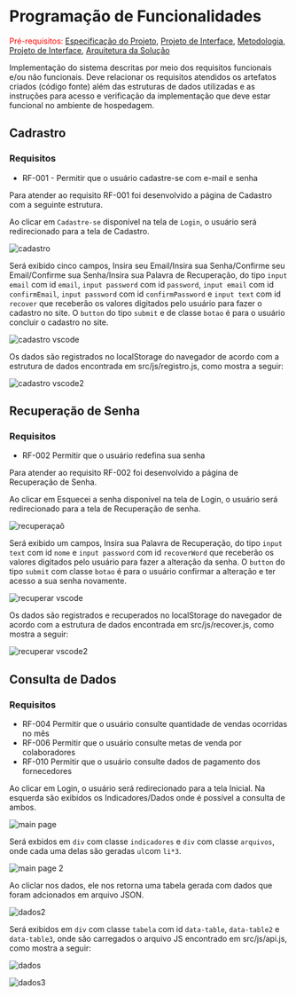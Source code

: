 # Programação de Funcionalidades

<span style="color:red">Pré-requisitos: <a href="2-Especificação do Projeto.md"> Especificação do Projeto</a></span>, <a href="3-Projeto de Interface.md"> Projeto de Interface</a>, <a href="4-Metodologia.md"> Metodologia</a>, <a href="3-Projeto de Interface.md"> Projeto de Interface</a>, <a href="5-Arquitetura da Solução.md"> Arquitetura da Solução</a>

Implementação do sistema descritas por meio dos requisitos funcionais e/ou não funcionais. Deve relacionar os requisitos atendidos os artefatos criados (código fonte) além das estruturas de dados utilizadas e as instruções para acesso e verificação da implementação que deve estar funcional no ambiente de hospedagem.

## Cadrastro
### Requisitos

- RF-001 - Permitir que o usuário cadastre-se com e-mail e senha
  
Para atender ao requisito RF-001 foi desenvolvido a página de Cadastro com a seguinte estrutura.

Ao clicar em `Cadastre-se` disponível na tela de `Login`, o usuário será redirecionado para a tela de Cadastro.

![cadastro](https://github.com/ICEI-PUC-Minas-PMV-SI/pmv-si-2024-1-pe1-t3-si_t3_app_web_1osem2024_gp01/assets/161783673/24e91dc2-0e6d-4b62-9e2f-b6ba4d09d89e)

Será exibido cinco campos, Insira seu Email/Insira sua Senha/Confirme seu Email/Confirme sua Senha/Insira sua Palavra de Recuperação, do tipo `input email` com id `email`, `input password` com id `password`, `input email` com id `confirmEmail`, `input password` com id `confirmPassword` e `input text` com id `recover` que receberão os valores digitados pelo usuário para fazer o cadastro no site. O `button` do tipo `submit` e de classe `botao` é para o usuário concluir o cadastro no site.

![cadastro vscode](https://github.com/ICEI-PUC-Minas-PMV-SI/pmv-si-2024-1-pe1-t3-si_t3_app_web_1osem2024_gp01/assets/161783673/ae99d44c-92e6-4e17-bb4d-4f1a2156496b)

Os dados são registrados no localStorage do navegador de acordo com a estrutura de dados encontrada em src/js/registro.js, como mostra a seguir:

![cadastro vscode2](https://github.com/ICEI-PUC-Minas-PMV-SI/pmv-si-2024-1-pe1-t3-si_t3_app_web_1osem2024_gp01/assets/161783673/0be739a1-0752-4d67-94c7-c7e4aaf40b2d)

## Recuperação de Senha
### Requisitos

- RF-002	Permitir que o usuário redefina sua senha

Para atender ao requisito RF-002 foi desenvolvido a página de Recuperação de Senha.

Ao clicar em Esquecei a senha disponível na tela de Login, o usuário será redirecionado para a tela de Recuperação de senha.

![recuperaçaõ](https://github.com/ICEI-PUC-Minas-PMV-SI/pmv-si-2024-1-pe1-t3-si_t3_app_web_1osem2024_gp01/assets/161783673/cbedd63f-62a3-4b7e-ad31-8421aebc6a92)

Será exibido um campos, Insira sua Palavra de Recuperação, do tipo `input text` com id `nome` e `input password` com id `recoverWord` que receberão os valores digitados pelo usuário para fazer a alteração da senha. O `button` do tipo `submit` com classe `botao` é para o usuário confirmar a alteração e ter acesso a sua senha novamente.

![recuperar vscode](https://github.com/ICEI-PUC-Minas-PMV-SI/pmv-si-2024-1-pe1-t3-si_t3_app_web_1osem2024_gp01/assets/161783673/f8687b9f-6557-492b-ade0-f1633ba071a5)

Os dados são registrados e recuperados no localStorage do navegador de acordo com a estrutura de dados encontrada em src/js/recover.js, como mostra a seguir:

![recuperar vscode2](https://github.com/ICEI-PUC-Minas-PMV-SI/pmv-si-2024-1-pe1-t3-si_t3_app_web_1osem2024_gp01/assets/161783673/029ad73d-b196-4261-865d-0124838608c7)

## Consulta de Dados
### Requisitos

- RF-004	Permitir que o usuário consulte quantidade de vendas ocorridas no mês
- RF-006	Permitir que o usuário consulte metas de venda por colaboradores
- RF-010	Permitir que o usuário consulte dados de pagamento dos fornecedores

Ao clicar em Login, o usuário será redirecionado para a tela Inicial. Na esquerda são exibidos os Indicadores/Dados onde é possível a consulta de ambos.

![main page](https://github.com/ICEI-PUC-Minas-PMV-SI/pmv-si-2024-1-pe1-t3-si_t3_app_web_1osem2024_gp01/assets/161783673/f09272c8-2561-4724-8a87-c96daf18432d)

Será exbidos em `div` com classe `indicadores` e `div` com classe `arquivos`, onde cada uma delas são geradas `ul`com `li*3`.

![main page 2](https://github.com/ICEI-PUC-Minas-PMV-SI/pmv-si-2024-1-pe1-t3-si_t3_app_web_1osem2024_gp01/assets/161783673/ea60266b-0216-4b72-8754-b7360522eeea)

Ao cliclar nos dados, ele nos retorna uma tabela gerada com dados que foram adcionados em arquivo JSON.

![dados2](https://github.com/ICEI-PUC-Minas-PMV-SI/pmv-si-2024-1-pe1-t3-si_t3_app_web_1osem2024_gp01/assets/161783673/04f69b4f-b72d-421f-8b8b-d126f74d97af)

Será exibidos em  `div` com classe `tabela` com id `data-table`, `data-table2` e `data-table3`, onde são carregados o arquivo JS encontrado em src/js/api.js, como mostra a seguir:

![dados](https://github.com/ICEI-PUC-Minas-PMV-SI/pmv-si-2024-1-pe1-t3-si_t3_app_web_1osem2024_gp01/assets/161783673/7de28a52-57f6-4eac-a5aa-ad1be5346b35)

![dados3](https://github.com/ICEI-PUC-Minas-PMV-SI/pmv-si-2024-1-pe1-t3-si_t3_app_web_1osem2024_gp01/assets/161783673/f344c14f-2dc0-4b05-8a80-cce9305783f9)





